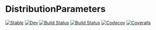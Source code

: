 # DistributionParameters

[![Stable](https://img.shields.io/badge/docs-stable-blue.svg)](https://chriselrod.github.io/DistributionParameters.jl/stable)
[![Dev](https://img.shields.io/badge/docs-dev-blue.svg)](https://chriselrod.github.io/DistributionParameters.jl/dev)
[![Build Status](https://travis-ci.com/chriselrod/DistributionParameters.jl.svg?branch=master)](https://travis-ci.com/chriselrod/DistributionParameters.jl)
[![Build Status](https://ci.appveyor.com/api/projects/status/github/chriselrod/DistributionParameters.jl?svg=true)](https://ci.appveyor.com/project/chriselrod/DistributionParameters-jl)
[![Codecov](https://codecov.io/gh/chriselrod/DistributionParameters.jl/branch/master/graph/badge.svg)](https://codecov.io/gh/chriselrod/DistributionParameters.jl)
[![Coveralls](https://coveralls.io/repos/github/chriselrod/DistributionParameters.jl/badge.svg?branch=master)](https://coveralls.io/github/chriselrod/DistributionParameters.jl?branch=master)
